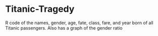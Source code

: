# Titanic-Tragedy
R code of the names, gender, age, fate, class, fare, and year born of all Titanic passengers. 
Also has a graph of the gender ratio 
